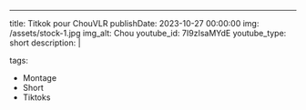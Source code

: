 ---
title: Titkok pour ChouVLR
publishDate: 2023-10-27 00:00:00
img: /assets/stock-1.jpg
img_alt: Chou
youtube_id: 7I9zIsaMYdE
youtube_type: short
description: |

tags:
  - Montage
  - Short
  - Tiktoks